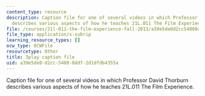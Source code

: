 ```yaml
---
content_type: resource
description: Caption file for one of several videos in which Professor David Thorburn
  describes various aspects of how he teaches 21L.011 The Film Experience.
file: /courses/21l-011-the-film-experience-fall-2013/a39e5de0d2cc54808ddf2d1dfdb4355a_nIMlZ8ErLfs.vtt
file_type: application/x-subrip
learning_resource_types: []
ocw_type: OCWFile
resourcetype: Other
title: 3play caption file
uid: a39e5de0-d2cc-5480-8ddf-2d1dfdb4355a
---
```

Caption file for one of several videos in which Professor David Thorburn describes various aspects of how he teaches 21L.011 The Film Experience.

